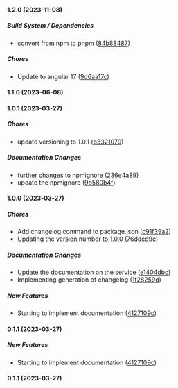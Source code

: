 #### 1.2.0 (2023-11-08)

##### Build System / Dependencies

*  convert from npm to pnpm ([84b88487](https://github.com/ElCapitanSponge/BackNG/commit/84b884870e6315265606ea01b4d55ea1869110b9))

##### Chores

*  Update to angular 17 ([9d6aa17c](https://github.com/ElCapitanSponge/BackNG/commit/9d6aa17c4e79841756ffd76e80e7b0963f42c191))

#### 1.1.0 (2023-06-08)

#### 1.0.1 (2023-03-27)

##### Chores

*  update versioning to 1.0.1 ([b3321079](https://github.com/ElCapitanSponge/BackNG/commit/b3321079ddb7efe2bb3dc379664bbd35db1f4ef8))

##### Documentation Changes

*  further changes to npmignore ([236e4a89](https://github.com/ElCapitanSponge/BackNG/commit/236e4a89fd2148d4ff3018ee3e87391624d6bddb))
*  update the npmignore ([9b580b4f](https://github.com/ElCapitanSponge/BackNG/commit/9b580b4f8a9b90c50cc5361a65b74c0364f7da79))

#### 1.0.0 (2023-03-27)

##### Chores

*  Add changelog command to package.json ([c91f39a2](https://github.com/ElCapitanSponge/BackNG/commit/c91f39a263398a17f067567304f4625ad1e91ae5))
*  Updating the version number to 1.0.0 ([76dded9c](https://github.com/ElCapitanSponge/BackNG/commit/76dded9cb9538ca43510501764020a975aa3e0e1))

##### Documentation Changes

*  Update the documentation on the service ([e1404dbc](https://github.com/ElCapitanSponge/BackNG/commit/e1404dbca6ba6eb6e32791ed7dfe744412a71840))
*  Implementing generation of changelog ([1f28259d](https://github.com/ElCapitanSponge/BackNG/commit/1f28259d4369b86e5c37944d74ef7380ffc4f5cf))

##### New Features

*  Starting to implement documentation ([4127109c](https://github.com/ElCapitanSponge/BackNG/commit/4127109cf7d293fc945bbe5b53e0367b649ced36))

#### 0.1.1 (2023-03-27)

##### New Features

*  Starting to implement documentation ([4127109c](https://github.com/ElCapitanSponge/BackNG/commit/4127109cf7d293fc945bbe5b53e0367b649ced36))

#### 0.1.1 (2023-03-27)

